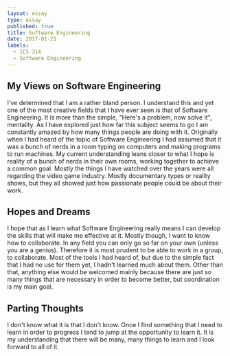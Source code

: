 ```yaml
---
layout: essay
type: essay
published: true
title: Software Engineering
date: 2017-01-21
labels:
  - ICS 314
  - Software Engineering
---
```


## My Views on Software Engineering
I've determined that I am a rather bland person. I understand this and yet one of the most creative fields that I have ever seen is that of Software Engineering. It is more than the simple, "Here's a problem, now solve it", mentality. As I have explored just how far this subject seems to go I am constantly amazed by how many things people are doing with it. Originally when I had heard of the topic of Software Engineering I had assumed that it was a bunch of nerds in a room typing on computers and making programs to run machines. My current understanding leans closer to what I hope is reality of a bunch of nerds in their own rooms, working together to achieve a common goal. Mostly the things I have watched over the years were all regarding the video game industry. Mostly documentary types or reality shows, but they all showed just how passionate people could be about their work. 

## Hopes and Dreams
I hope that as I learn what Software Engineering really means I can develop the skills that will make me effective at it. Mostly though, I want to know how to collaborate. In any field you can only go so far on your own (unless you are a genius). Therefore it is most prudent to be able to work in a group, to collaborate. Most of the tools I had heard of, but due to the simple fact that I had no use for them yet, I hadn't learned much about them. Other than that, anything else would be welcomed mainly because there are just so many things that are necessary in order to become better, but coordination is my main goal.

## Parting Thoughts
I don't know what it is that I don't know. Once I find something that I need to learn in order to progress I tend to jump at the opportunity to learn it. It is my understanding that there will be many, many things to learn and I look forward to all of it.

